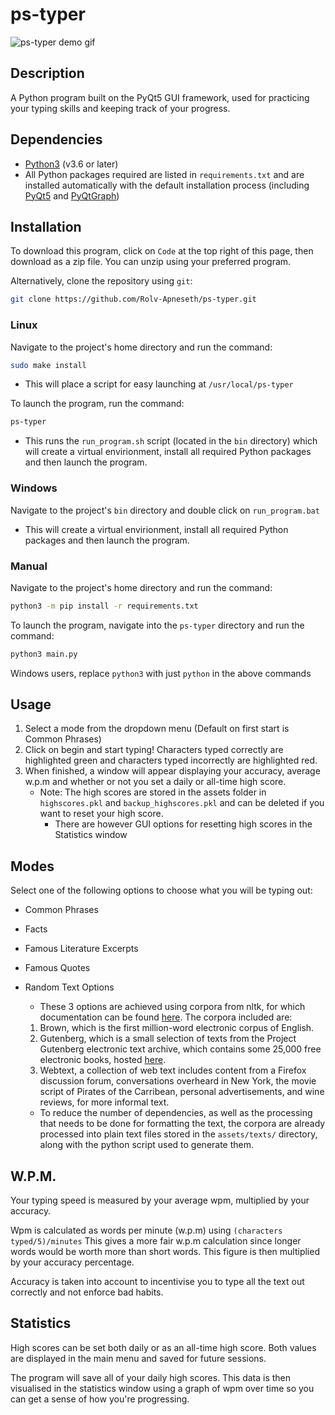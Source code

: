 # ps-typer

![ps-typer demo gif](https://raw.githubusercontent.com/Rolv-Apneseth/Rolv-Apneseth.github.io/main/assets/images/gifs/ps-typer.gif)

## Description

A Python program built on the PyQt5 GUI framework, used for practicing your typing skills and keeping track of your progress.

## Dependencies

- [Python3](https://www.python.org/downloads/) (v3.6 or later)
- All Python packages required are listed in `requirements.txt` and are installed automatically with the default installation process (including [PyQt5](https://pypi.org/project/PyQt5/) and [PyQtGraph](https://pypi.org/project/pyqtgraph/))

## Installation

To download this program, click on `Code` at the top right of this page, then download as a zip file. You can unzip using your preferred program.

Alternatively, clone the repository using `git`:

```bash
git clone https://github.com/Rolv-Apneseth/ps-typer.git
```

### Linux

Navigate to the project's home directory and run the command:

```bash
sudo make install
```

- This will place a script for easy launching at `/usr/local/ps-typer`

To launch the program, run the command:

```bash
ps-typer
```

- This runs the `run_program.sh` script (located in the `bin` directory) which will create a virtual envirionment, install all required Python packages and then launch the program.

### Windows

Navigate to the project's `bin` directory and double click on `run_program.bat`

- This will create a virtual envirionment, install all required Python packages and then launch the program.

### Manual

Navigate to the project's home directory and run the command:

```bash
python3 -m pip install -r requirements.txt
```

To launch the program, navigate into the `ps-typer` directory and run the command:

```bash
python3 main.py
```

Windows users, replace `python3` with just `python` in the above commands

## Usage

1. Select a mode from the dropdown menu (Default on first start is Common Phrases)
2. Click on begin and start typing! Characters typed correctly are highlighted green and characters typed incorrectly are highlighted red.
3. When finished, a window will appear displaying your accuracy, average w.p.m and whether or not you set a daily or all-time high score.
   - Note: The high scores are stored in the assets folder in `highscores.pkl` and `backup_highscores.pkl` and can be deleted if you want to reset your high score.
     - There are however GUI options for resetting high scores in the Statistics window

## Modes

Select one of the following options to choose what you will be typing out:

- Common Phrases

- Facts

- Famous Literature Excerpts

- Famous Quotes

- Random Text Options
  - These 3 options are achieved using corpora from nltk, for which documentation can be found [here](https://www.nltk.org/book/ch02.html). The corpora included are:
  1.  Brown, which is the first million-word electronic corpus of English.
  2.  Gutenberg, which is a small selection of texts from the Project Gutenberg electronic text archive, which contains some 25,000 free electronic books, hosted [here](http://www.gutenberg.org/).
  3.  Webtext, a collection of web text includes content from a Firefox discussion forum, conversations overheard in New York, the movie script of Pirates of the Carribean, personal advertisements, and wine reviews, for more informal text.
  - To reduce the number of dependencies, as well as the processing that needs to be done for formatting the text, the corpora are already processed into plain text files stored in the `assets/texts/` directory, along with the python script used to generate them.

## W.P.M.

Your typing speed is measured by your average wpm, multiplied by your accuracy.

Wpm is calculated as words per minute (w.p.m) using `(characters typed/5)/minutes` This gives a more fair w.p.m calculation since longer words would be worth more than short words. This figure is then multiplied by your accuracy percentage.

Accuracy is taken into account to incentivise you to type all the text out correctly and not enforce bad habits.

## Statistics

High scores can be set both daily or as an all-time high score. Both values are displayed in the main menu and saved for future sessions.

The program will save all of your daily high scores. This data is then visualised in the statistics window using a graph of wpm over time so you can get a sense of how you're progressing.
